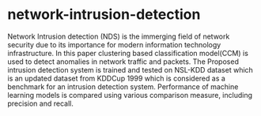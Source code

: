 # network-intrusion-detection



Network Intrusion detection (NDS) is the immerging field of network security due to its importance for modern information technology infrastructure. In this paper clustering based classification model(CCM) is used to detect anomalies in network traffic and packets.
The Proposed intrusion detection system is trained and tested on NSL-KDD dataset which is an updated dataset from KDDCup 1999 which is considered as a benchmark for an intrusion detection system. Performance of machine learning models is compared using various comparison measure, including precision and recall.


